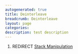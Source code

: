 ```yaml
---
autogenerated: true
title: Deinterleave
breadcrumb: Deinterleave
layout: page
categories: 
description: test description
---
```


1.  REDIRECT [Stack Manipulation](Stack_Manipulation)
